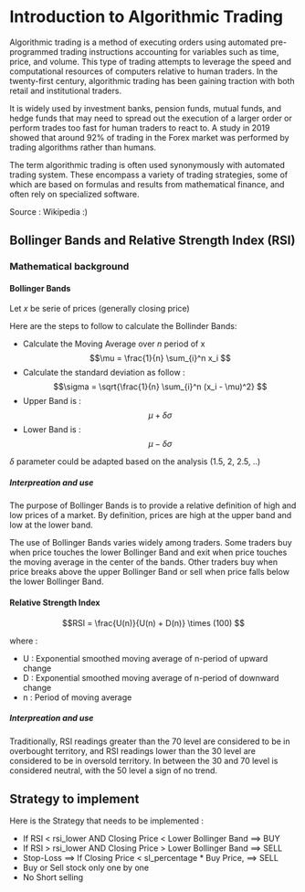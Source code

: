# Introduction to Algorithmic Trading

Algorithmic trading is a method of executing orders using automated pre-programmed trading instructions accounting for variables such as time, price, and volume. This type of trading attempts to leverage the speed and computational resources of computers relative to human traders. In the twenty-first century, algorithmic trading has been gaining traction with both retail and institutional traders. 

It is widely used by investment banks, pension funds, mutual funds, and hedge funds that may need to spread out the execution of a larger order or perform trades too fast for human traders to react to. A study in 2019 showed that around 92% of trading in the Forex market was performed by trading algorithms rather than humans.

The term algorithmic trading is often used synonymously with automated trading system. These encompass a variety of trading strategies, some of which are based on formulas and results from mathematical finance, and often rely on specialized software.

Source : Wikipedia :)

## Bollinger Bands and Relative Strength Index (RSI)

### Mathematical background

#### Bollinger Bands

Let $x$ be serie of prices (generally closing price)

Here are the steps to follow to calculate the Bollinder Bands:

* Calculate the Moving Average over *n* period of x 
$$\mu = \frac{1}{n} \sum_{i}^n x_i $$
* Calculate the standard deviation as follow :
$$\sigma = \sqrt{\frac{1}{n} \sum_{i}^n (x_i - \mu)^2} $$
* Upper Band is :
$$\mu + \delta \sigma $$
* Lower Band is :
$$\mu - \delta \sigma $$

$\delta$ parameter could be adapted based on the analysis (1.5, 2, 2.5, ..)

##### Interpreation and use

The purpose of Bollinger Bands is to provide a relative definition of high and low prices of a market. By definition, prices are high at the upper band and low at the lower band.

The use of Bollinger Bands varies widely among traders. Some traders buy when price touches the lower Bollinger Band and exit when price touches the moving average in the center of the bands. Other traders buy when price breaks above the upper Bollinger Band or sell when price falls below the lower Bollinger Band.

#### Relative Strength Index

$$RSI = \frac{U(n)}{U(n) + D(n)} \times (100) $$

where :
* U : Exponential smoothed moving average of n-period of upward change 
* D : Exponential smoothed moving average of n-period of downward change 
* n : Period of moving average

##### Interpreation and use

Traditionally, RSI readings greater than the 70 level are considered to be in overbought territory, and RSI readings lower than the 30 level are considered to be in oversold territory. In between the 30 and 70 level is considered neutral, with the 50 level a sign of no trend.


## Strategy to implement

Here is the Strategy that needs to be implemented :
* If RSI < rsi_lower AND Closing Price < Lower Bollinger Band ==> BUY
* If RSI > rsi_lower AND Closing Price > Lower Bollinger Band ==> SELL
* Stop-Loss ==> If Closing Price < sl_percentage * Buy Price, ==> SELL
* Buy or Sell stock only one by one
* No Short selling



